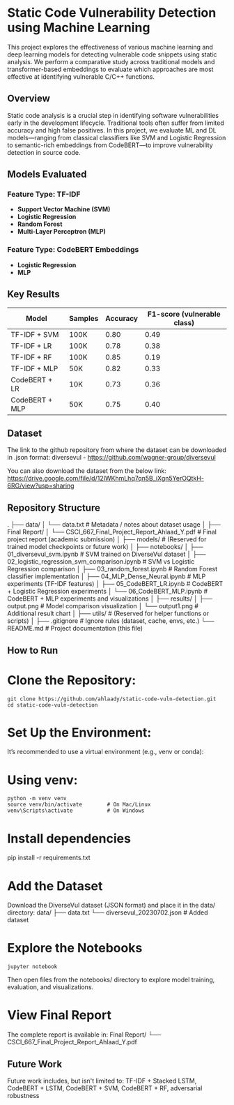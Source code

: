 # Static Code Vulnerability Detection using Machine Learning

This project explores the effectiveness of various machine learning and deep learning models for detecting vulnerable code snippets using static analysis. We perform a comparative study across traditional models and transformer-based embeddings to evaluate which approaches are most effective at identifying vulnerable C/C++ functions.

## Overview

Static code analysis is a crucial step in identifying software vulnerabilities early in the development lifecycle. Traditional tools often suffer from limited accuracy and high false positives. In this project, we evaluate ML and DL models—ranging from classical classifiers like SVM and Logistic Regression to semantic-rich embeddings from CodeBERT—to improve vulnerability detection in source code.

## Models Evaluated

### Feature Type: TF-IDF
- **Support Vector Machine (SVM)**
- **Logistic Regression**
- **Random Forest**
- **Multi-Layer Perceptron (MLP)**

### Feature Type: CodeBERT Embeddings
- **Logistic Regression**
- **MLP**

## Key Results

| Model              | Samples | Accuracy | F1-score (vulnerable class) |
|-------------------|---------|----------|------------------------------|
| TF-IDF + SVM      | 100K    | 0.80     | 0.49                         |
| TF-IDF + LR       | 100K    | 0.78     | 0.38                         |
| TF-IDF + RF       | 100K    | 0.85     | 0.19                         |
| TF-IDF + MLP      | 50K     | 0.82     | 0.33                         |
| CodeBERT + LR     | 10K     | 0.73     | 0.36                         |
| CodeBERT + MLP    | 50K     | 0.75     | 0.40                         |


## Dataset
The link to the github repository from where the dataset can be downloaded in .json format:
diversevul - https://github.com/wagner-group/diversevul

You can also download the dataset from the below link:
https://drive.google.com/file/d/12IWKhmLhq7qn5B_iXgn5YerOQtkH-6RG/view?usp=sharing


## Repository Structure
.
├── data/
│   └── data.txt                                        # Metadata / notes about dataset usage
│
├── Final Report/
│   └── CSCI_667_Final_Project_Report_Ahlaad_Y.pdf      # Final project report (academic submission)
│
├── models/                                             # (Reserved for trained model checkpoints or future work)
│
├── notebooks/
│   ├── 01_diversevul_svm.ipynb                         # SVM trained on DiverseVul dataset
│   ├── 02_logistic_regression_svm_comparison.ipynb     # SVM vs Logistic Regression comparison
│   ├── 03_random_forest.ipynb                          # Random Forest classifier implementation
│   ├── 04_MLP_Dense_Neural.ipynb                       # MLP experiments (TF-IDF features)
│   ├── 05_CodeBERT_LR.ipynb                            # CodeBERT + Logistic Regression experiments
│   └── 06_CodeBERT_MLP.ipynb                           # CodeBERT + MLP experiments and visualizations
│
├── results/
│   ├── output.png                                      # Model comparison visualization
│   └── output1.png                                     # Additional result chart
│
├── utils/                                              # (Reserved for helper functions or scripts)
│
├── .gitignore                                          # Ignore rules (dataset, cache, envs, etc.)
└── README.md                                           # Project documentation (this file)


## How to Run
# Clone the Repository:
    git clone https://github.com/ahlaady/static-code-vuln-detection.git
    cd static-code-vuln-detection

# Set Up the Environment:
It’s recommended to use a virtual environment (e.g., venv or conda):

# Using venv:
    python -m venv venv
    source venv/bin/activate        # On Mac/Linux
    venv\Scripts\activate           # On Windows

# Install dependencies
pip install -r requirements.txt

# Add the Dataset
Download the DiverseVul dataset (JSON format) and place it in the data/ directory:
    data/
    ├── data.txt
    └── diversevul_20230702.json            # Added dataset

# Explore the Notebooks
    jupyter notebook
Then open files from the notebooks/ directory to explore model training, evaluation, and visualizations.

# View Final Report
The complete report is available in:
    Final Report/
    └── CSCI_667_Final_Project_Report_Ahlaad_Y.pdf


## Future Work
Future work includes, but isn't limited to: TF-IDF + Stacked LSTM, CodeBERT + LSTM, CodeBERT + SVM, CodeBERT + RF, adversarial robustness